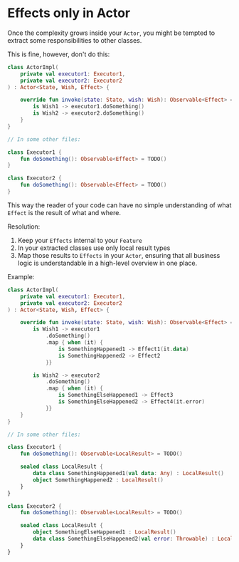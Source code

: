 # Effects only in Actor

Once the complexity grows inside your `Actor`, you might be tempted to extract some responsibilities to other classes.

This is fine, however, don't do this:

```kotlin
class ActorImpl(
    private val executor1: Executor1,
    private val executor2: Executor2
) : Actor<State, Wish, Effect> {

    override fun invoke(state: State, wish: Wish): Observable<Effect> = when (wish) {
        is Wish1 -> executor1.doSomething()
        is Wish2 -> executor2.doSomething()
    }
}

// In some other files:

class Executor1 {
    fun doSomething(): Observable<Effect> = TODO()
}

class Executor2 {
    fun doSomething(): Observable<Effect> = TODO()
}
```

This way the reader of your code can have no simple understanding of what `Effect` is the result of what and where.

Resolution:

1. Keep your `Effects` internal to your `Feature`
2. In your extracted classes use only local result types
3. Map those results to `Effects` in your `Actor`, ensuring that all business logic is understandable in a high-level overview in one place.

Example:

```kotlin
class ActorImpl(
    private val executor1: Executor1,
    private val executor2: Executor2
) : Actor<State, Wish, Effect> {

    override fun invoke(state: State, wish: Wish): Observable<Effect> = when (wish) {
        is Wish1 -> executor1
            .doSomething()
            .map { when (it) {
                is SomethingHappened1 -> Effect1(it.data)
                is SomethingHappened2 -> Effect2
            }}

        is Wish2 -> executor2
            .doSomething()
            .map { when (it) {
                is SomethingElseHappened1 -> Effect3
                is SomethingElseHappened2 -> Effect4(it.error)
            }}
    }
}

// In some other files:

class Executor1 {
    fun doSomething(): Observable<LocalResult> = TODO()

    sealed class LocalResult {
        data class SomethingHappened1(val data: Any) : LocalResult()
        object SomethingHappened2 : LocalResult()
    }
}

class Executor2 {
    fun doSomething(): Observable<LocalResult> = TODO()

    sealed class LocalResult {
        object SomethingElseHappened1 : LocalResult()
        data class SomethingElseHappened2(val error: Throwable) : LocalResult()
    }
}
```
